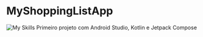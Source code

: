 # MyShoppingListApp

![My Skills](https://go-skill-icons.vercel.app/api/icons?i=androidstudio)
Primeiro projeto com Android Studio, Kotlin e Jetpack Compose